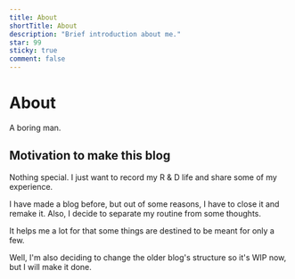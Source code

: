 ```yaml
---
title: About
shortTitle: About
description: "Brief introduction about me."
star: 99
sticky: true
comment: false
---
```


# About

A boring man.

<!-- more -->

## Motivation to make this blog

Nothing special. I just want to record my R & D life and share some of my experience.

I have made a blog before, but out of some reasons, I have to close it and remake it. Also, I decide to separate my routine from some thoughts.

It helps me a lot for that some things are destined to be meant for only a few.

Well, I'm also deciding to change the older blog's structure so it's WIP now, but I will make it done.
